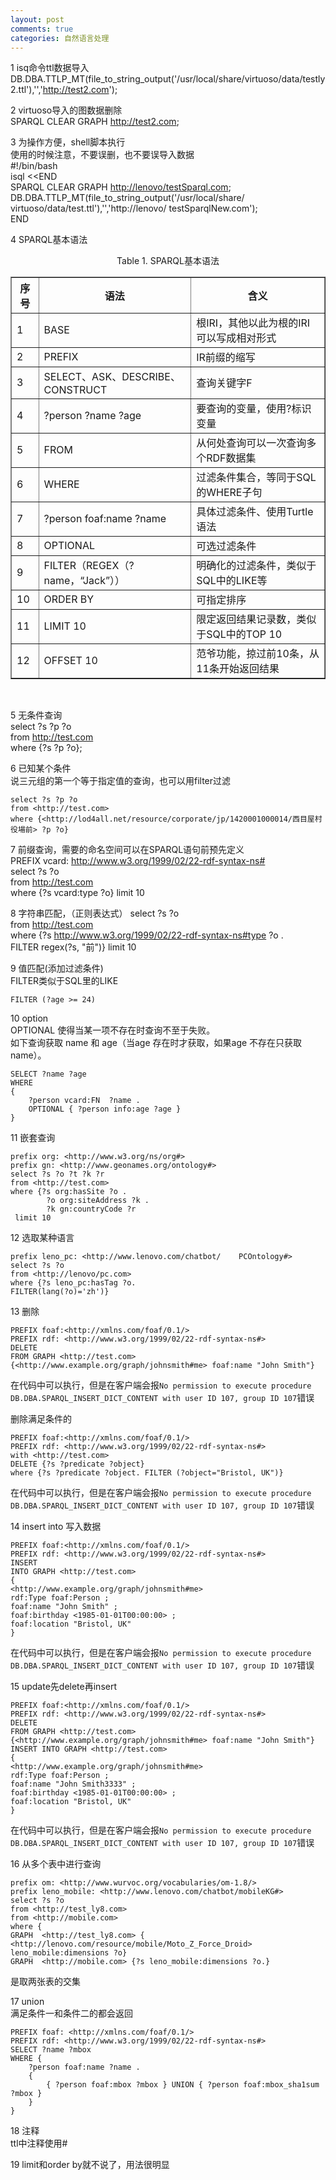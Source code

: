 ```yaml
---
layout: post
comments: true
categories: 自然语言处理
---
```


1 isq命令ttl数据导入  
    DB.DBA.TTLP_MT(file_to_string_output('/usr/local/share/virtuoso/data/testly2.ttl'),'','http://test2.com');

2 virtuoso导入的图数据删除  
	SPARQL CLEAR GRAPH <http://test2.com>;

3 为操作方便，shell脚本执行   
使用的时候注意，不要误删，也不要误导入数据  
	\#!/bin/bash  
	isql <<END   
	SPARQL CLEAR GRAPH <http://lenovo/testSparql.com>;  
	DB.DBA.TTLP_MT(file_to_string_output('/usr/local/share/  virtuoso/data/test.ttl'),'','http://lenovo/  testSparqlNew.com');  
	END    

4 SPARQL基本语法   
<center>  
Table 1. SPARQL基本语法
</center>
<center>  
<table border="1">
  <tr>
    <th>序号</th>
    <th>语法</th>
	<th>含义</th>
  </tr>
  <tr>
    <td>1</td>
    <td>BASE</td>
    <td>根IRI，其他以此为根的IRI可以写成相对形式</td>
  </tr>
  <tr>
    <td>2</td>
    <td>PREFIX</td>
    <td>IR前缀的缩写</td>
  </tr><tr>
    <td>3</td>
    <td>SELECT、ASK、DESCRIBE、CONSTRUCT</td>
    <td>查询关键字F</td>
  </tr><tr>
    <td>4</td>
    <td>?person ?name ?age</td>
    <td>要查询的变量，使用?标识变量</td>
  </tr><tr>
    <td>5</td>
    <td>FROM</td>
    <td>从何处查询可以一次查询多个RDF数据集</td>
  </tr><tr>
    <td>6</td>
    <td>WHERE</td>
    <td>过滤条件集合，等同于SQL的WHERE子句</td>
  </tr><tr>
    <td>7</td>
    <td>?person foaf:name ?name</td>
    <td>具体过滤条件、使用Turtle语法</td>
  </tr><tr>
    <td>8</td>
    <td>OPTIONAL</td>
    <td>可选过滤条件</td>
  </tr><tr>
    <td>9</td>
    <td>FILTER（REGEX（?name，“Jack”））</td>
    <td>明确化的过滤条件，类似于SQL中的LIKE等</td>
  </tr><tr>
    <td>10</td>
    <td>ORDER BY</td>
    <td>可指定排序</td>
  </tr><tr>
    <td>11</td>
    <td>LIMIT 10</td>
    <td>限定返回结果记录数，类似于SQL中的TOP 10</td>
  </tr><tr>
    <td>12</td>
    <td>OFFSET 10</td>
    <td>范爷功能，掠过前10条，从11条开始返回结果</td>
  </tr>
</table>
</center><br>  

5 无条件查询  
	select ?s ?p ?o  
	from <http://test.com>  
	where {?s ?p ?o};  

6 已知某个条件   
说三元组的第一个等于指定值的查询，也可以用filter过滤

	select ?s ?p ?o  
	from <http://test.com>  
	where {<http://lod4all.net/resource/corporate/jp/1420001000014/西目屋村役場前> ?p ?o}


7 前缀查询，需要的命名空间可以在SPARQL语句前预先定义  
	PREFIX vcard: <http://www.w3.org/1999/02/22-rdf-syntax-ns#>  
	select ?s ?o  
	from <http://test.com>  
	where {?s vcard:type ?o} limit 10  


8 字符串匹配，（正则表达式）
	select ?s ?o  
	from <http://test.com>  
	where {?s <http://www.w3.org/1999/02/22-rdf-syntax-ns#type> ?o .  
    FILTER regex(?s, "前")} limit 10  

9 值匹配(添加过滤条件)   
FILTER类似于SQL里的LIKE  

    FILTER (?age >= 24) 

10 option   
OPTIONAL 使得当某一项不存在时查询不至于失败。   
如下查询获取 name 和 age（当age 存在时才获取，如果age 不存在只获取name）。  

    SELECT ?name ?age    
    WHERE    
    {    
        ?person vcard:FN  ?name .    
        OPTIONAL { ?person info:age ?age }    
    }  

11 嵌套查询  

	prefix org: <http://www.w3.org/ns/org#>  
	prefix gn: <http://www.geonames.org/ontology#>  
	select ?s ?o ?t ?k ?r  
	from <http://test.com>  
	where {?s org:hasSite ?o .  
            ?o org:siteAddress ?k .  
            ?k gn:countryCode ?r  
	 limit 10  

12 选取某种语言  

    prefix leno_pc: <http://www.lenovo.com/chatbot/    PCOntology#>   
    select ?s ?o   
    from <http://lenovo/pc.com>   
    where {?s leno_pc:hasTag ?o.   
    FILTER(lang(?o)='zh')}   

13 删除  

	PREFIX foaf:<http://xmlns.com/foaf/0.1/>  
	PREFIX rdf: <http://www.w3.org/1999/02/22-rdf-syntax-ns#>
	DELETE   
	FROM GRAPH <http://test.com>   
	{<http://www.example.org/graph/johnsmith#me> foaf:name "John Smith"}   
在代码中可以执行，但是在客户端会报`No permission to execute procedure DB.DBA.SPARQL_INSERT_DICT_CONTENT with user ID 107, group ID 107`错误

删除满足条件的

	PREFIX foaf:<http://xmlns.com/foaf/0.1/>
	PREFIX rdf: <http://www.w3.org/1999/02/22-rdf-syntax-ns#>
	with <http://test.com>
	DELETE {?s ?predicate ?object}
	where {?s ?predicate ?object. FILTER (?object="Bristol, UK")}

在代码中可以执行，但是在客户端会报`No permission to execute procedure DB.DBA.SPARQL_INSERT_DICT_CONTENT with user ID 107, group ID 107`错误

14 insert into 写入数据  

	PREFIX foaf:<http://xmlns.com/foaf/0.1/>
	PREFIX rdf: <http://www.w3.org/1999/02/22-rdf-syntax-ns#>
	INSERT
	INTO GRAPH <http://test.com>
	{
	<http://www.example.org/graph/johnsmith#me> 
	rdf:Type foaf:Person ;
	foaf:name "John Smith" ;
	foaf:birthday <1985-01-01T00:00:00> ;
	foaf:location "Bristol, UK"
	}

在代码中可以执行，但是在客户端会报`No permission to execute procedure DB.DBA.SPARQL_INSERT_DICT_CONTENT with user ID 107, group ID 107`错误

15 update先delete再insert

	PREFIX foaf:<http://xmlns.com/foaf/0.1/>
	PREFIX rdf: <http://www.w3.org/1999/02/22-rdf-syntax-ns#>
	DELETE
	FROM GRAPH <http://test.com>
	{<http://www.example.org/graph/johnsmith#me> foaf:name "John Smith"}
	INSERT INTO GRAPH <http://test.com>
	{
	<http://www.example.org/graph/johnsmith#me> 
	rdf:Type foaf:Person ;
	foaf:name "John Smith3333" ;
	foaf:birthday <1985-01-01T00:00:00> ;
	foaf:location "Bristol, UK"
	}

在代码中可以执行，但是在客户端会报`No permission to execute procedure DB.DBA.SPARQL_INSERT_DICT_CONTENT with user ID 107, group ID 107`错误

16 从多个表中进行查询

	prefix om: <http://www.wurvoc.org/vocabularies/om-1.8/>
	prefix leno_mobile: <http://www.lenovo.com/chatbot/mobileKG#>
	select ?s ?o
	from <http://test_ly8.com>
	from <http://mobile.com> 
	where {
	GRAPH  <http://test_ly8.com> { <http://lenovo.com/resource/mobile/Moto_Z_Force_Droid> leno_mobile:dimensions ?o}  
	GRAPH  <http://mobile.com> {?s leno_mobile:dimensions ?o.}

是取两张表的交集

17 union   
满足条件一和条件二的都会返回

	PREFIX foaf: <http://xmlns.com/foaf/0.1/>
	PREFIX rdf: <http://www.w3.org/1999/02/22-rdf-syntax-ns#>
	SELECT ?name ?mbox
	WHERE {
    	?person foaf:name ?name .
    	{
      		{ ?person foaf:mbox ?mbox } UNION { ?person foaf:mbox_sha1sum ?mbox }
    	}
	}

18 注释   
ttl中注释使用#

19 limit和order by就不说了，用法很明显

